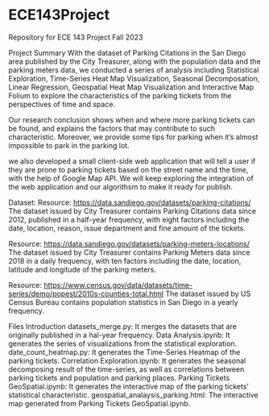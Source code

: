 # ECE143Project
Repository for ECE 143 Project Fall 2023

Project Summary
With the dataset of Parking Citations in the San Diego area published by the City Treasurer, along with the population data and the parking meters data, we conducted a series of analysis including Statistical Exploration, Time-Series Heat Map Visualization, Seasonal Decomposation, Linear Regression, Geospatial Heat Map Visualization and Interactive Map Folium to explore the characteristics of the parking tickets from the perspectives of time and space.  

Our research conclusion shows when and where more parking tickets can be found, and explains the factors that may contribute to such characteristic. Moreover, we provide some tips for parking when it’s almost impossible to park in the parking lot.

we also developed a small client-side web application that will tell a user if they are prone to parking tickets based on the street name and the time, with the help of Google Map API. We will keep exploring the integration of the web application and our algorithsm to make it ready for publish.

Dataset:
Resource: https://data.sandiego.gov/datasets/parking-citations/
The dataset issued by City Treasurer contains Parking Citations data since 2012, published in a half-year frequency, with eight factors including the date, location, reason, issue department and fine amount of the tickets. 

Resource: https://data.sandiego.gov/datasets/parking-meters-locations/
The dataset issued by City Treasurer contains Parking Meters data since 2018 in a daily frequency, with ten factors including the date, location, latitude and longitude of the parking meters. 

Resource: https://www.census.gov/data/datasets/time-series/demo/popest/2010s-counties-total.html
The dataset issued by US Census Bureau contains population statistics in San Diego in a yearly frequency.

Files Introduction
datasets_merge.py: It merges the datasets that are originally published in a hal-year frequency.
Data Analysis.ipynb: It generates the series of visualizations from the statistical exploration.
date_count_heatmap.py: It generates the Time-Series Heatmap of the parking tickets.
Correlation Exploration.ipynb: It generates the seasonal decomposing result of the time-series, as well as correlations between parking tickets and population and parking places.
Parking Tickets GeoSpatial.ipynb: It generates the interactive map of the parking tickets' statistical characteristic.
geospatial_analaysis_parking.html: The interactive map generated from Parking Tickets GeoSpatial.ipynb.



